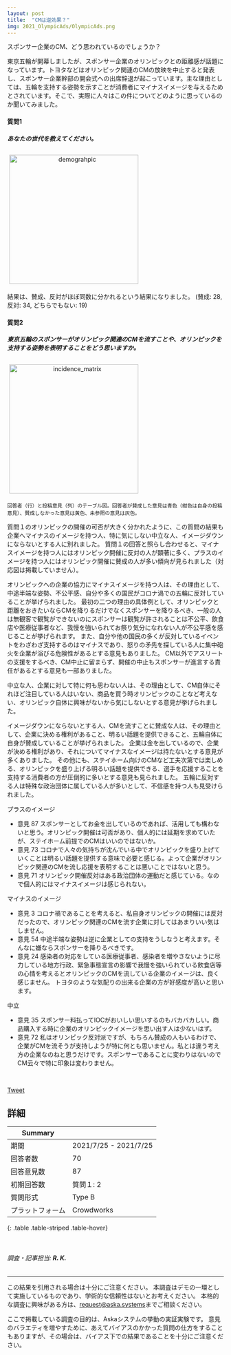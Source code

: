 ```yaml
---
layout: post
title:  "CMは逆効果？"
img: 2021_OlympicAds/OlympicAds.png
---
```


スポンサー企業のCM、どう思われているのでしょうか？

東京五輪が開幕しましたが、スポンサー企業のオリンピックとの距離感が話題になっています。トヨタなどはオリンピック関連のCMの放映を中止すると発表し、スポンサー企業幹部の開会式への出席辞退が起こっています。主な理由としては、五輪を支持する姿勢を示すことが消費者にマイナスイメージを与えるためとされています。そこで、実際に人々はこの件についてどのように思っているのか聞いてみました。

#### 質問1
<div class="jumbotron py-2">
<h5>あなたの世代を教えてください。</h5>
</div>

<div class="container text-center">
<img src="{{site.baseurl}}/images/2021_OlympicAds/doughnut_agree_disagree.png" alt="demograhpic"
style = "
  width: 300px;
  border: none;
  background: none;
  margin: 1% 1% 1% 1%;
  text-align: center;
  display: inline-block;
">
</div>

<p class="mt-3">
結果は、賛成、反対がほぼ同数に分かれるという結果になりました。
(賛成: 28, 反対: 34, どちらでもない: 19)
</p>


#### 質問2
<div class="jumbotron py-2">
<h5>東京五輪のスポンサーがオリンピック関連のCMを流すことや、オリンピックを支持する姿勢を表明することをどう思いますか。</h5>
</div>

<div class="container text-center">
<img src="{{site.baseurl}}/images/2021_OlympicAds/table.svg" alt="incidence_matrix"
style = "
  width: 300px;
  border: none;
  background: none;
  margin: 1% 1% 1% 1%;
  text-align: center;
  display: inline-block;
">
</div>
<p><small>回答者（行）と投稿意見（列）のテーブル図。回答者が賛成した意見は青色（紺色は自身の投稿意見）、賛成しなかった意見は黄色、未参照の意見は灰色。</small></p>

質問１のオリンピックの開催の可否が大きく分かれたように、この質問の結果も企業へマイナスのイメージを持つ人、特に気にしない中立な人、イメージダウンにならないとする人に別れました。
質問１の回答と照らし合わせると、マイナスイメージを持つ人にはオリンピック開催に反対の人が顕著に多く、プラスのイメージを持つ人にはオリンピック開催に賛成の人が多い傾向が見られました（対応図は掲載していません）。

オリンピックへの企業の協力にマイナスイメージを持つ人は、その理由として、中途半端な姿勢、不公平感、自分や多くの国民がコロナ渦での五輪に反対していることが挙げられました。
最初の二つの理由の具体例として、オリンピックと距離をおきたいならCMを降りるだけでなくスポンサーを降りるべき、一般の人は無観客で観覧ができないのにスポンサーは観覧が許されることは不公平、飲食店や医療従事者など、我慢を強いられてお祭り気分になれない人が不公平感を感じることが挙げられます。
また、自分や他の国民の多くが反対しているイベントをわざわざ支持するのはマイナスであり、怒りの矛先を探している人に集中砲火を企業が浴びる危険性があるとする意見もありました。
CM以外でアスリートの支援をするべき、CM中止に留まらず、開催の中止もスポンサーが進言する責任があるとする意見も一部ありました。

中立な人、企業に対して特に何も思わない人は、その理由として、CM自体にそれほど注目している人はいない、商品を買う時オリンピックのことなど考えない、オリンピック自体に興味がないから気にしないとする意見が挙げられました。

イメージダウンにならないとする人、CMを流すことに賛成な人は、その理由として、企業に決める権利があること、明るい話題を提供できること、五輪自体に自身が賛成していることが挙げられました。
企業は金を出しているので、企業が決める権利があり、それについてマイナスなイメージは持たないとする意見が多くありました。
その他にも、ステイホーム向けのCMなど工夫次第では楽しめる、オリンピックを盛り上げる明るい話題を提供できる、選手を応援することを支持する消費者の方が圧倒的に多いとする意見も見られました。
五輪に反対する人は特殊な政治団体に属している人が多いとして、不信感を持つ人も見受けられました。


<div class="card">
  <div class="card-header">
  プラスのイメージ
  </div>
  <ul class="list-group list-group-flush">
    <li class="list-group-item">
      <span class="badge badge-dark mr-2">意見 87</span> スポンサーとしてお金を出しているのであれば、活用しても構わないと思う。オリンピック開催は可否があり、個人的には延期を求めていたが、ステイホーム前提でのCMはいいのではないか。
    </li>  
    <li class="list-group-item">
      <span class="badge badge-dark mr-2">意見 73</span> コロナで人々の気持ちが沈んでいる中でオリンピックを盛り上げていくことは明るい話題を提供する意味で必要と感じる。よって企業がオリンピック関連のCMを流し応援を表明することは悪いことではないと思う。
    </li>
    <li class="list-group-item">
      <span class="badge badge-dark mr-2">意見 71</span> オリンピック開催反対はある政治団体の運動だと感じている。なので個人的にはマイナスイメージは感じられない。
    </li>
  </ul>
</div>

<div class="card">
  <div class="card-header">
  マイナスのイメージ
  </div>
  <ul class="list-group list-group-flush">
    <li class="list-group-item">
      <span class="badge badge-dark mr-2">意見 3</span> コロナ禍であることを考えると、私自身オリンピックの開催には反対だったので、オリンピック関連のCMを流す企業に対してはあまりいい気はしません。
    </li>  
    <li class="list-group-item">
      <span class="badge badge-dark mr-2">意見 54</span> 中途半端な姿勢は逆に企業としての支持をうしなうと考えます。そんなに嫌ならスポンサーを降りるべきです。
    </li>
    <li class="list-group-item">
      <span class="badge badge-dark mr-2">意見 24</span> 感染者の対応をしている医療従事者、感染者を増やさないように尽力している地方行政、緊急事態宣言の影響で我慢を強いられている飲食店等の心情を考えるとオリンピックのCMを流している企業のイメージは、良く感じません。 トヨタのような気配りの出来る企業の方が好感度が高いと思います。
    </li>
  </ul>
</div>

<div class="card">
  <div class="card-header">
  中立
  </div>
  <ul class="list-group list-group-flush">
    <li class="list-group-item">
      <span class="badge badge-dark mr-2">意見 35</span> スポンサー料払ってIOCがおいしい思いするのもバカバカしい。商品購入する時に企業のオリンピックイメージを思い出す人は少ないはず。
    </li>  
    <li class="list-group-item">
      <span class="badge badge-dark mr-2">意見 72</span> 私はオリンピック反対派ですが、もちろん賛成の人もいるわけで、企業がCMを流そうが支持しようが特に何とも思いません。私とは違う考え方の企業なのねと思うだけです。スポンサーであることに変わりはないのでCM云々で特に印象は変わりません。
    </li>
  </ul>
</div>





<br>



<a href="https://twitter.com/share?ref_src=twsrc%5Etfw" class="twitter-share-button" data-size="large" data-via="Aska_systems_jp" data-hashtags="Aska" data-show-count="false">Tweet</a><script async src="https://platform.twitter.com/widgets.js" charset="utf-8"></script>





## 詳細


| Summary | |
|------|------|
| 期間 | 2021/7/25 - 2021/7/25 |
| 回答者数 | 70 |
| 回答意見数 | 87 |
| 初期回答数 | 質問１: 2 |
| 質問形式 | Type B |
| プラットフォーム | Crowdworks |
{: .table .table-striped .table-hover}

<br>

<h6 class="text-muted">調査・記事担当: <strong>R. K.</strong></h6>



---
この結果を引用される場合は十分にご注意ください。
本調査はデモの一環として実施しているものであり、学術的な信頼性はないとお考えください。
本格的な調査に興味がある方は、<a href="mailto:request@aska.systems">request@aska.systems</a>までご相談ください。

ここで掲載している調査の目的は、Askaシステムの挙動の実証実験です。
意見のバラエティを増やすために、あえてバイアスのかかった質問の仕方をすることもありますが、その場合は、バイアス下での結果であることを十分にご注意ください。
